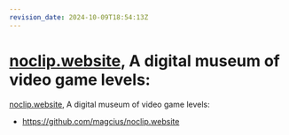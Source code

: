 ```yaml
---
revision_date: 2024-10-09T18:54:13Z
---
```

# [noclip.website](https://noclip.website), A digital museum of video game levels:
[noclip.website](https://noclip.website), A digital museum of video game levels:
* https://github.com/magcius/noclip.website